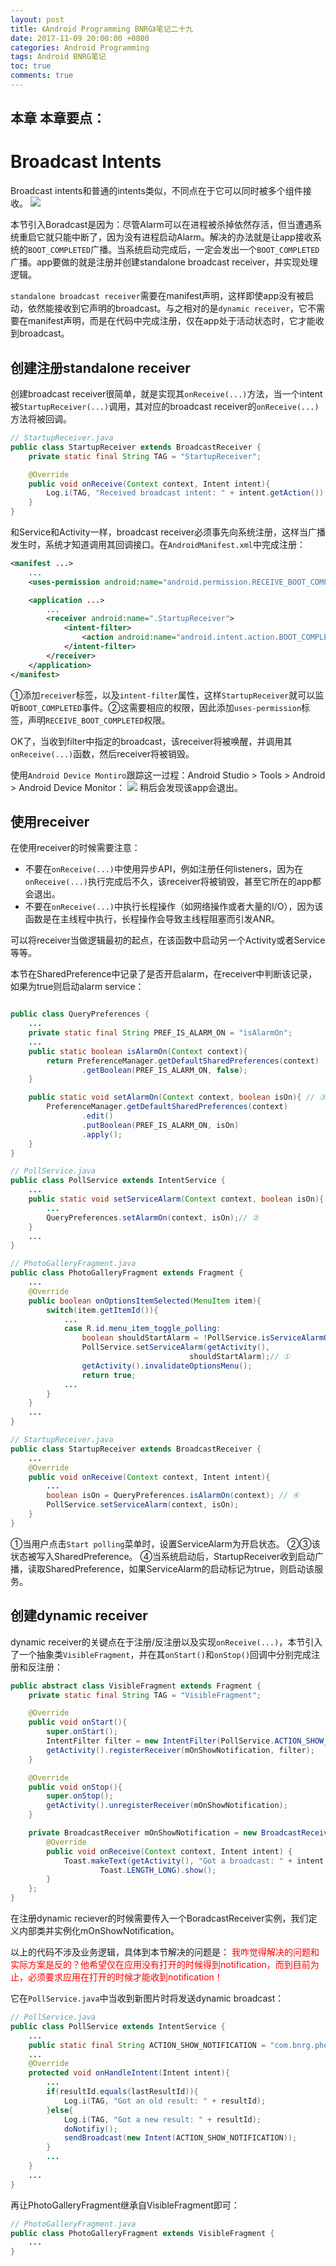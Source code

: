 ```yaml
---
layout: post
title: 《Android Programming BNRG》笔记二十九
date: 2017-11-09 20:00:00 +0800
categories: Android Programming
tags: Android BNRG笔记
toc: true
comments: true
---
```

本章
本章要点：
- 
<!-- more -->

# Broadcast Intents
Broadcast intents和普通的intents类似，不同点在于它可以同时被多个组件接收。
![](1109AndroidProgrammingBNRG29/img01.png)

本节引入Boradcast是因为：尽管Alarm可以在进程被杀掉依然存活，但当遭遇系统重启它就只能中断了，因为没有进程启动Alarm。解决的办法就是让app接收系统的`BOOT_COMPLETED`广播。当系统启动完成后，一定会发出一个`BOOT_COMPLETED`广播。app要做的就是注册并创建standalone broadcast receiver，并实现处理逻辑。

`standalone broadcast receiver`需要在manifest声明，这样即使app没有被启动，依然能接收到它声明的broadcast。与之相对的是`dynamic receiver`，它不需要在manifest声明，而是在代码中完成注册，仅在app处于活动状态时，它才能收到broadcast。

## 创建注册standalone receiver
创建broadcast receiver很简单，就是实现其`onReceive(...)`方法，当一个intent被`StartupReceiver(...)`调用，其对应的broadcast receiver的`onReceive(...)`方法将被回调。
``` java
// StartupReceiver.java
public class StartupReceiver extends BroadcastReceiver {
    private static final String TAG = "StartupReceiver";

    @Override
    public void onReceive(Context context, Intent intent){
        Log.i(TAG, "Received broadcast intent: " + intent.getAction());
    }
}
```
和Service和Activity一样，broadcast receiver必须事先向系统注册，这样当广播发生时，系统才知道调用其回调接口。在`AndroidManifest.xml`中完成注册：
``` xml
<manifest ...>
    ...
    <uses-permission android:name="android.permission.RECEIVE_BOOT_COMPLETED"/>

    <application ...>
        ...
        <receiver android:name=".StartupReceiver">
            <intent-filter>
                <action android:name="android.intent.action.BOOT_COMPLETED"/>
            </intent-filter>
        </receiver>
    </application>
</manifest>
```
①添加`receiver`标签，以及`intent-filter`属性，这样`StartupReceiver`就可以监听`BOOT_COMPLETED`事件。②这需要相应的权限，因此添加`uses-permission`标签，声明`RECEIVE_BOOT_COMPLETED`权限。

OK了，当收到filter中指定的broadcast，该receiver将被唤醒，并调用其`onReceive(...)`函数，然后receiver将被销毁。

使用`Android Device Montiro`跟踪这一过程：Android Studio > Tools > Android > Android Device Monitor：
![](1109AndroidProgrammingBNRG29/img02.png)
稍后会发现该app会退出。

## 使用receiver
在使用receiver的时候需要注意：
- 不要在`onReceive(...)`中使用异步API，例如注册任何listeners，因为在`onReceive(...)`执行完成后不久，该receiver将被销毁，甚至它所在的app都会退出。
- 不要在`onReceive(...)`中执行长程操作（如网络操作或者大量的I/O），因为该函数是在主线程中执行，长程操作会导致主线程阻塞而引发ANR。

可以将receiver当做逻辑最初的起点，在该函数中启动另一个Activity或者Service等等。

本节在SharedPreference中记录了是否开启alarm，在receiver中判断该记录，如果为true则启动alarm service：
``` java

public class QueryPreferences {
    ...
    private static final String PREF_IS_ALARM_ON = "isAlarmOn";
    ...
    public static boolean isAlarmOn(Context context){
        return PreferenceManager.getDefaultSharedPreferences(context)
                .getBoolean(PREF_IS_ALARM_ON, false);
    }

    public static void setAlarmOn(Context context, boolean isOn){ // ③
        PreferenceManager.getDefaultSharedPreferences(context)
                .edit()
                .putBoolean(PREF_IS_ALARM_ON, isOn)
                .apply();
    }
}

// PollService.java
public class PollService extends IntentService {
    ...
    public static void setServiceAlarm(Context context, boolean isOn){
        ...
        QueryPreferences.setAlarmOn(context, isOn);// ②
    }
    ...
}

// PhotoGalleryFragment.java
public class PhotoGalleryFragment extends Fragment {
    ...
    @Override
    public boolean onOptionsItemSelected(MenuItem item){
        switch(item.getItemId()){
            ...
            case R.id.menu_item_toggle_polling:
                boolean shouldStartAlarm = !PollService.isServiceAlarmOn(getActivity());
                PollService.setServiceAlarm(getActivity(), 
                                        shouldStartAlarm);// ①
                getActivity().invalidateOptionsMenu();
                return true;
            ...
        }
    }
    ...
}

// StartupReceiver.java
public class StartupReceiver extends BroadcastReceiver {
    ...
    @Override
    public void onReceive(Context context, Intent intent){
        ...
        boolean isOn = QueryPreferences.isAlarmOn(context); // ④
        PollService.setServiceAlarm(context, isOn);
    }
}
```
①当用户点击`Start polling`菜单时，设置ServiceAlarm为开启状态。
②③该状态被写入SharedPreference。
④当系统启动后，StartupReceiver收到启动广播，读取SharedPreference，如果ServiceAlarm的启动标记为true，则启动该服务。

## 创建dynamic receiver
dynamic receiver的关键点在于注册/反注册以及实现`onReceive(...)`，本节引入了一个抽象类`VisibleFragment`，并在其`onStart()`和`onStop()`回调中分别完成注册和反注册：
``` java
public abstract class VisibleFragment extends Fragment {
    private static final String TAG = "VisibleFragment";

    @Override
    public void onStart(){
        super.onStart();
        IntentFilter filter = new IntentFilter(PollService.ACTION_SHOW_NOTIFICATION);
        getActivity().registerReceiver(mOnShowNotification, filter);
    }

    @Override
    public void onStop(){
        super.onStop();
        getActivity().unregisterReceiver(mOnShowNotification);
    }

    private BroadcastReceiver mOnShowNotification = new BroadcastReceiver() {
        @Override
        public void onReceive(Context context, Intent intent) {
            Toast.makeText(getActivity(), "Got a broadcast: " + intent.getAction(),
                    Toast.LENGTH_LONG).show();
        }
    };
}
```
在注册dynamic reciever的时候需要传入一个BoradcastReceiver实例，我们定义内部类并实例化mOnShowNotification。

以上的代码不涉及业务逻辑，具体到本节解决的问题是：
<font color=red>我咋觉得解决的问题和实际方案是反的？他希望仅在应用没有打开的时候得到notification，而到目前为止，必须要求应用在打开的时候才能收到notification！</font>

它在`PollService.java`中当收到新图片时将发送dynamic broadcast：
``` java
// PollService.java
public class PollService extends IntentService {
    ...
    public static final String ACTION_SHOW_NOTIFICATION = "com.bnrg.photogallery.SHOW_NOTIFICATION";
    ...
    @Override
    protected void onHandleIntent(Intent intent){
        ...
        if(resultId.equals(lastResultId)){
            Log.i(TAG, "Got an old result: " + resultId);
        }else{
            Log.i(TAG, "Got a new result: " + resultId);
            doNotifiy();
            sendBroadcast(new Intent(ACTION_SHOW_NOTIFICATION));
        }
        ...
    }
    ...
}
```
再让PhotoGalleryFragment继承自VisibleFragment即可：
``` java
// PhotoGalleryFragment.java
public class PhotoGalleryFragment extends VisibleFragment {
    ...
}
```